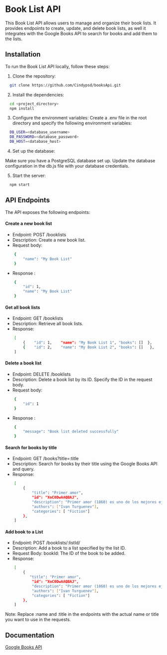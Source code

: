 # Book List API

This Book List API allows users to manage and organize their book lists. It provides endpoints to create, update, and delete book lists, as well it integrates with the Google Books API to search for books and add them to the lists.

## Installation

To run the Book List API locally, follow these steps:

1. Clone the repository:

```bash
  git clone https://github.com/Cindypsd/booksApi.git
```

2. Install the dependencies:

```bash
  cd <project_directory>
  npm install
```

3. Configure the environment variables:
   Create a .env file in the root directory and specify the following environment variables:

```bash
  DB_USER=<database_username>
  DB_PASSWORD=<database_password>
  DB_HOST=<database_host>
```

4. Set up the database:

Make sure you have a PostgreSQL database set up. Update the database configuration in the db.js file with your database credentials.

5. Start the server:

```bash
  npm start
```

## API Endpoints

The API exposes the following endpoints:

#### Create a new book list

- Endpoint: POST /booklists
- Description: Create a new book list.
- Request body:

```bash
    {
        "name": "My Book List"
    }
```

- Response :

```bash
    {
        "id": 1,
        "name": "My Book List"
    }
```

#### Get all book lists

- Endpoint: GET /booklists
- Description: Retrieve all book lists.
- Response:

```bash
    [
        {    "id": 1,    "name": "My Book List 1", "books": []  },
        {    "id": 2,    "name": "My Book List 2", "books": []   },
    ]

```

#### Delete a book list

- Endpoint: DELETE /booklists
- Description: Delete a book list by its ID. Specify the ID in the request body.
- Request body:

```bash
    {
        "id": 1
    }
```

- Response :

```bash
    {
        "message": "Book list deleted successfully"
    }
```

#### Search for books by title

- Endpoint: GET /books?title=:title
- Description: Search for books by their title using the Google Books API and query.
- Response:

```bash
    [
        {
		    "title": "Primer amor",
		    "id": "XoC0DwAAQBAJ",
		    "description": "Primer amor (1860) es uno de los mejores ejemplos de r...",
		    "authors": ["Ivan Turguenev"],
            "categories": [ "Fiction"]
	    },
    ]
```

#### Add book to a List

- Endpoint: POST /booklists/:listId/
- Description: Add a book to a list specified by the list ID.
- Request Body: bookId: The ID of the book to be added.
- Response:

```bash
    [
        {
		   "title": "Primer amor",
		    "id": "XoC0DwAAQBAJ",
		    "description": "Primer amor (1860) es uno de los mejores ejemplos de r...",
		    "authors": ["Ivan Turguenev"],
            "categories": [ "Fiction"]
	    },
    ]
```

Note: Replace :name and :title in the endpoints with the actual name or title you want to use in the requests.

## Documentation

[Google Books API](https://developers.google.com/books/docs/v1/using)
